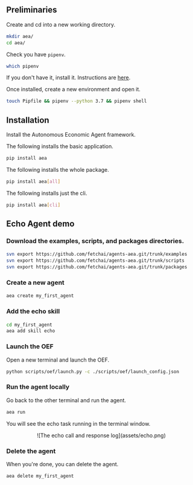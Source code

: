 ## Preliminaries

Create and cd into a new working directory.

``` bash
mkdir aea/
cd aea/
```

Check you have `pipenv`.

``` bash
which pipenv
```

If you don't have it, install it. Instructions are <a href="https://pypi.org/project/pipenv/" target=_blank>here</a>.

Once installed, create a new environment and open it.

``` bash
touch Pipfile && pipenv --python 3.7 && pipenv shell
```


## Installation

Install the Autonomous Economic Agent framework.

The following installs the basic application.
``` bash
pip install aea
```

The following installs the whole package.
``` bash
pip install aea[all]

```

The following installs just the cli.
``` bash
pip install aea[cli]
```


## Echo Agent demo
### Download the examples, scripts, and packages directories.
``` bash
svn export https://github.com/fetchai/agents-aea.git/trunk/examples
svn export https://github.com/fetchai/agents-aea.git/trunk/scripts
svn export https://github.com/fetchai/agents-aea.git/trunk/packages
```

### Create a new agent
``` bash
aea create my_first_agent
```

### Add the echo skill 

``` bash
cd my_first_agent
aea add skill echo
```

### Launch the OEF 


Open a new terminal and launch the OEF.

``` bash
python scripts/oef/launch.py -c ./scripts/oef/launch_config.json
```

### Run the agent locally

Go back to the other terminal and run the agent.

``` bash
aea run
```

You will see the echo task running in the terminal window.

<center>![The echo call and response log](assets/echo.png)</center>


### Delete the agent

When you're done, you can delete the agent.

``` bash
aea delete my_first_agent
```


<br />
